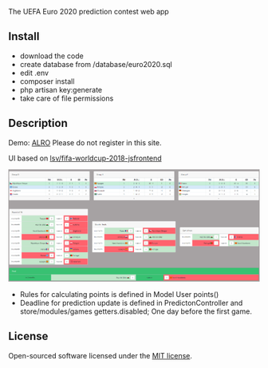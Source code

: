 The UEFA Euro 2020 prediction contest web app
## Install

- download the code
- create database from /database/euro2020.sql 
- edit .env
- composer install
- php artisan key:generate
- take care of file permissions

## Description

Demo: [ALRO](http://euro2020.alronet.ch/)  Please do not register in this site.

UI based on [lsv/fifa-worldcup-2018-jsfrontend](https://github.com/lsv/fifa-worldcup-2018-jsfrontend)

![UI](https://github.com/zhengfen/euro2020/blob/main/public/images/foot_ui.png)

- Rules for calculating points is defined in Model User points()
- Deadline for prediction update is defined in PredictonController and store/modules/games getters.disabled; One day before the first game.


## License

Open-sourced software licensed under the [MIT license](https://opensource.org/licenses/MIT).
